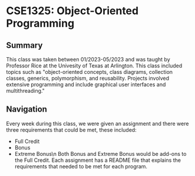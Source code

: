 # CSE1325: Object-Oriented Programming

## Summary 
This class was taken between 01/2023-05/2023 and was taught by Professor Rice at the Univesity of Texas at Arlington. This class included topics such as "object-oriented concepts, class diagrams, collection classes, generics, polymorphism, and reusability. Projects involved extensive programming and include graphical user interfaces and multithreading."

## Navigation
Every week during this class, we were given an assignment and there were three requirements that could be met, these included:
- Full Credit 
- Bonus
- Extreme Bonus\n
Both Bonus and Extreme Bonus would be add-ons to the Full Credit. Each assignment has a README file that explains the requirements that needed to be met for each program.
